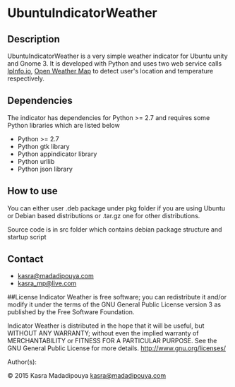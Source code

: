 # UbuntuIndicatorWeather
## Description 
UbuntuIndicatorWeather is a very simple weather indicator for Ubuntu unity and Gnome 3. It is developed with Python and uses two web service calls [IpInfo.io](http://ipinfo.io/), [Open Weather Map](http://api.openweathermap.org/) to detect user's location and temperature respectively. 

## Dependencies
The indicator has dependencies for Python >= 2.7 and requires some Python libraries which are listed below
* Python >= 2.7
* Python gtk library
* Python appindicator library
* Python urllib
* Python json library

## How to use
You can either user .deb package under pkg folder if you are using Ubuntu or Debian based distributions or .tar.gz one for other distributions. 

Source code is in src folder which contains debian package structure and startup script

## Contact
* kasra@madadipouya.com
* kasra_mp@live.com
	
##License
Indicator Weather is free software; you can redistribute it and/or modify
it under the terms of the GNU General Public License version 3
as published by the Free Software Foundation.

Indicator Weather is distributed in the hope that it will be useful,
but WITHOUT ANY WARRANTY; without even the implied warranty of
MERCHANTABILITY or FITNESS FOR A PARTICULAR PURPOSE.  See the
GNU General Public License for more details.  <http://www.gnu.org/licenses/>

Author(s):

© 2015 Kasra Madadipouya <kasra@madadipouya.com>

